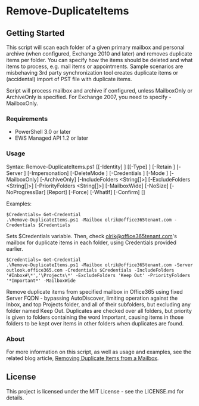 # Remove-DuplicateItems

## Getting Started

This script will scan each folder of a given primary mailbox and personal archive (when
configured, Exchange 2010 and later) and removes duplicate items per folder. You can specify
how the items should be deleted and what items to process, e.g. mail items or appointments.
Sample scenarios are misbehaving 3rd party synchronization tool creates duplicate items or
(accidental) import of PST file with duplicate items. 

Script will process mailbox and archive if configured, unless MailboxOnly or ArchiveOnly 
is specified. For Exchange 2007, you need to specify -MailboxOnly.

### Requirements

* PowerShell 3.0 or later
* EWS Managed API 1.2 or later

### Usage

Syntax:
Remove-DuplicateItems.ps1 [[-Identity] <String>] [[-Type] <String>] [-Retain <String>] [-Server <String>] [-Impersonation] [-DeleteMode <String>] [-Credentials <PSCredential>] [-Mode <String>] [-MailboxOnly] [-ArchiveOnly] [-IncludeFolders <String[]>] [-ExcludeFolders <String[]>] [-PriorityFolders <String[]>] [-MailboxWide] [-NoSize] [-NoProgressBar] [Report] [-Force] [-WhatIf] [-Confirm] [<CommonParameters>]

Examples:
```
$Credentials= Get-Credential
.\Remove-DuplicateItems.ps1 -Mailbox olrik@office365tenant.com -Credentials $Credentials
```
Sets $Credentials variable. Then, check olrik@office365tenant.com's mailbox for duplicate items in each folder, using
Credentials provided earlier.

```
$Credentials= Get-Credential
.\Remove-DuplicateItems.ps1 -Mailbox olrik@office365tenant.com -Server outlook.office365.com -Credentials $Credentials -IncludeFolders '#Inbox#\*','\Projects\*' -ExcludeFolders 'Keep Out' -PriorityFolders '*Important*' -MailboxWide
```
Remove duplicate items from specified mailbox in Office365 using fixed Server FQDN - bypassing AutoDiscover, limiting
operation against the Inbox, and top Projects folder, and all of their subfolders, but excluding any folder named Keep Out.
Duplicates are checked over all folders, but priority is given to folders containing the word Important, causing items in
those folders to be kept over items in other folders when duplicates are found.

### About

For more information on this script, as well as usage and examples, see
the related blog article, [Removing Duplicate Items from a Mailbox](http://eightwone.com/2013/06/21/removing-duplicate-items-from-a-mailbox/).

## License

This project is licensed under the MIT License - see the LICENSE.md for details.

 